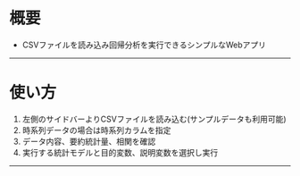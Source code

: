 # 概要
* CSVファイルを読み込み回帰分析を実行できるシンプルなWebアプリ
---
# 使い方
1. 左側のサイドバーよりCSVファイルを読み込む(サンプルデータも利用可能)
2. 時系列データの場合は時系列カラムを指定
3. データ内容、要約統計量、相関を確認
4. 実行する統計モデルと目的変数、説明変数を選択し実行
---
